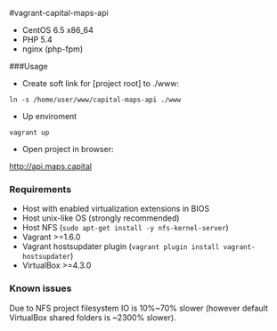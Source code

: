 #vagrant-capital-maps-api

* CentOS 6.5 x86_64
* PHP 5.4
* nginx (php-fpm)

###Usage

 * Create soft link for [project root] to ./www:

 ```ln -s /home/user/www/capital-maps-api ./www```

 * Up enviroment

 ```vagrant up```

 * Open project in browser:
 
 http://api.maps.capital

### Requirements

 * Host with enabled virtualization extensions in BIOS
 * Host unix-like OS (strongly recommended)
 * Host NFS (```sudo apt-get install -y nfs-kernel-server```)
 * Vagrant >=1.6.0
 * Vagrant hostsupdater plugin (```vagrant plugin install vagrant-hostsupdater```)
 * VirtualBox >=4.3.0

### Known issues

 Due to NFS project filesystem IO is 10%~70% slower (however default VirtualBox shared folders is ~2300% slower).
